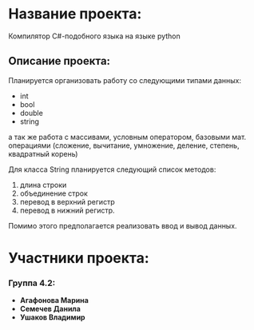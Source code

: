 # Название проекта:
Компилятор C#-подобного языка на языке python

## Описание проекта:
Планируется организовать работу со следующими типами данных:
* int
* bool
* double
* string

а так же работа с массивами, условным оператором, базовыми мат. операциями (сложение, вычитание, умножение, деление, степень, квадратный корень) 

Для класса String планируется следующий список методов:
1. длина строки
2. объединение строк
3. перевод в верхний регистр
4. перевод в нижний регистр.

Помимо этого предполагается реализовать ввод и вывод данных.

# Участники проекта:
### Группа 4.2:
* **Агафонова Марина** 
* **Семечев Данила** 
* **Ушаков Владимир** 
